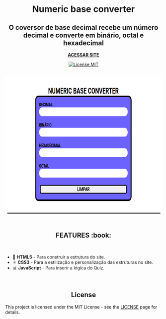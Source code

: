 <h1 align="center">Numeric base converter</h1>

<h2 align="center">O coversor de base decimal recebe um número decimal e converte em binário, octal e hexadecimal</h2>

<p align="center"><strong><a href="https://caiohenriquemachado.github.io/Numeric-base-converter/">ACESSAR SITE</a></strong></p>

<p align="center">
  <a href="https://opensource.org/licenses/MIT">
    <img src="https://img.shields.io/badge/License-MIT-blue.svg" alt="License MIT">
  </a>
</p>

<br>
  <img src="./img/wallpaper.png" alt="image app" width="100%" height="450px">
<br>
<br>
  <h2 align="center">FEATURES :book:</h2>
<br>

- 📄 **HTML5** 		  - Para construir a estrutura do site.
- ⚛️ **CSS3** 	    - Para a estilização e personalização das estruturas no site.
- 📊 **JavaScript** - Para inserir a lógica do Quiz.

<br>
<h2 align="center">License</h2>

This project is licensed under the MIT License - see the [LICENSE](https://opensource.org/licenses/MIT) page for details.
